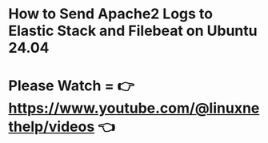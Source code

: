 # How to Send Apache2 Logs to Elastic Stack and Filebeat on Ubuntu 24.04
# Please Watch = 👉 https://www.youtube.com/@linuxnethelp/videos 👈
